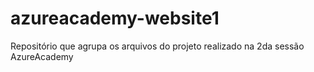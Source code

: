 # azureacademy-website1
Repositório que agrupa os arquivos do projeto realizado na 2da sessão AzureAcademy
